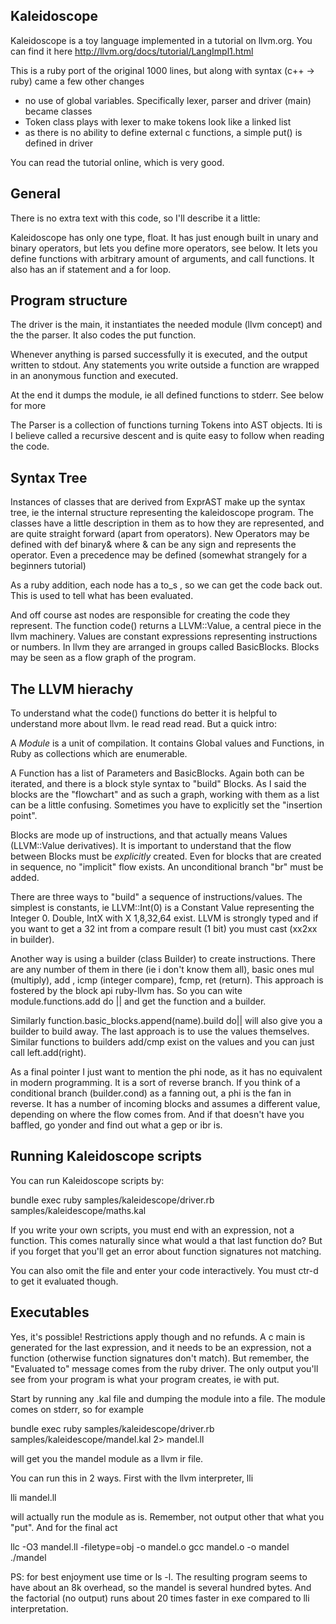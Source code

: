 Kaleidoscope
--------------

Kaleidoscope is a toy language implemented in a tutorial on llvm.org. You can find it here http://llvm.org/docs/tutorial/LangImpl1.html

This is a ruby port of the original 1000 lines, but along with syntax  (c++ -> ruby) came a few other changes
  - no use of global variables. Specifically lexer, parser and driver (main) became classes
  - Token class plays with lexer to make tokens look like a linked list
  - as there is no ability to define external c functions, a simple put() is defined in driver
  
You can read the tutorial online, which is very good. 

General
-------

There is no extra text with this code, so I'll describe it a little: 

Kaleidoscope has only one type, float. It has just enough built in unary and binary operators, but lets you define more operators, see below. It lets you define functions with arbitrary amount of arguments, and call functions.
It also has an if statement and a for loop.

Program structure
----------------

The driver is the main, it instantiates the needed module (llvm concept) and the the parser. It also codes the put function.

Whenever anything is parsed successfully it is executed, and the output written to stdout. Any statements you write 
outside a function are wrapped in an anonymous function and executed.

At the end it dumps the module, ie all defined functions to stderr. See below for more

The Parser is a collection of functions turning Tokens into AST objects. Iti is I believe called a recursive descent
and is quite easy to follow when reading the code.

Syntax Tree
-----------

Instances of classes that are derived from ExprAST make up the syntax tree, ie the internal structure representing the 
kaleidoscope program. The classes have a little description in them as to how they are represented, and are quite 
straight forward (apart from operators). New Operators may be defined with def binary& where & can be any sign and represents 
the operator. Even a precedence may be defined (somewhat strangely for a beginners tutorial)

As a ruby addition, each node has a to_s , so we can get the code back out. This is used to tell what has been evaluated.

And off course ast nodes are responsible for creating the code they represent. The function code() returns a LLVM::Value,
a central piece in the llvm machinery. Values are constant expressions representing instructions or numbers. In llvm they 
are arranged in groups called BasicBlocks. Blocks may be seen as a flow graph of the program.

The LLVM hierachy
-----------------

To understand what the code() functions do better it is helpful to understand more about llvm. Ie read read read. But a quick 
intro:

A _Module_ is a unit of compilation. It contains Global values and Functions, in Ruby as collections which are enumerable.

A Function has a list of Parameters and BasicBlocks. Again both can be iterated, and there is a block style syntax to "build"
Blocks. As I said the blocks are the "flowchart" and as such a graph, working with them as a list can be a little confusing.
Sometimes you have to explicitly set the "insertion point".

Blocks are mode up of instructions, and that actually means Values (LLVM::Value derivatives). It is important to understand that the flow between Blocks must be _explicitly_ created. Even for blocks that are created in sequence, no 
"implicit" flow exists. An unconditional branch "br" must be added. 

There are three ways to "build" a sequence of instructions/values. The simplest is constants, ie LLVM::Int(0) is a Constant Value representing the Integer 0. Double, IntX with X 1,8,32,64 exist. LLVM is strongly typed and if you want to get a 32 int from a compare result (1 bit) you must cast (xx2xx in builder).

Another way is using a builder (class Builder) to create instructions. There are any number of them in there 
(ie i don't know them all), basic ones mul (multiply), add , icmp (integer compare), fcmp, ret (return). 
This approach is fostered by the block api ruby-llvm has. 
So you can wite module.functions.add do || and get the function and a builder. 

Similarly function.basic_blocks.append(name).build do|| will also give you a builder to build away.
The last approach is to use the values themselves. Similar functions to builders add/cmp exist on the values and you can
just call left.add(right).

As a final pointer I just want to mention the phi node, as it has no equivalent in modern programming. It is a sort of reverse
branch. If you think of a conditional branch (builder.cond) as a fanning out, a phi is the fan in reverse. It has a number of 
incoming blocks and assumes a different value, depending on where the flow comes from. And if that doesn't have
you baffled, go yonder and find out what a gep or ibr is. 

Running Kaleidoscope scripts
-----------------------------

You can run Kaleidoscope scripts by:

bundle exec ruby samples/kaleidescope/driver.rb  samples/kaleidescope/maths.kal

If you write your own scripts, you must end with an expression, not a function. This comes naturally since what would a that last function do?
But if you forget that you'll get an error about function signatures not matching.

You can also omit the file and enter your code interactively. You must ctr-d to get it evaluated though.

Executables
-----------

Yes, it's possible! Restrictions apply though and no refunds. A c main is generated for the last expression, and it needs to be an
expression, not a function (otherwise function signatures don't match).
But remember, the "Evaluated to" message comes from the ruby driver. The only output you'll see from your program is what 
your program creates, ie with put.

Start by running any .kal file and dumping the module into a file. The module comes on stderr, so for example

 bundle exec ruby samples/kaleidescope/driver.rb  samples/kaleidescope/mandel.kal 2> mandel.ll
 
will get you the mandel module as a llvm ir file. 

You can run this in 2 ways. First with the llvm interpreter, lli

  lli mandel.ll
  
will actually run the module as is. Remember, not output other that what you "put". And for the final act

  llc -O3 mandel.ll -filetype=obj -o mandel.o
  gcc mandel.o -o mandel
  ./mandel

PS: for best enjoyment use time or ls -l. The resulting program seems to have about an 8k overhead, so the mandel is several
hundred bytes. And the factorial (no output) runs about 20 times faster in exe compared to lli interpretation.

